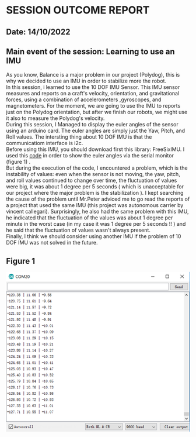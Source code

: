 # SESSION OUTCOME REPORT
## Date: 14/10/2022
## Main event of the session: Learning to use an IMU 

As you know, Balance is a major problem in our project (Polydog), this is why we decided to use an IMU in order to stabilize more the robot.  
 In this session, i learned to use the 10 DOF IMU Sensor. This IMU sensor measures and reports on a craft's velocity, orientation, and gravitational forces, using a combination of accelerometers ,gyroscopes, and magnetometers. For the moment, we are going to use the IMU to reports just on the Polydog orientation, but after we finish our robots, we might use it also to measure the Polydog's velocity.  
  During this session, I Managed to display the euler angles of the sensor using an arduino card. The euler angles are simply just the Yaw, Pitch, and Roll values. The intersting thing about 10 DOF IMU is that the communicatiom interface is i2c.  
   Before using this IMU, you should download first this library: FreeSixIMU. I used this [code](https://wiki.dfrobot.com/10_DOF_Mems_IMU_Sensor_V2.0_SKU__SEN0140) in order to show the euler angles via the serial monitor (figure 1) .  
   But during the execution of the code, I encountered a problem, which is the instability of values: even when the sensor is not moving, the yaw, pitch, and roll values continued to change over time, the fluctuation of values were big, it was about 1 degree per 5 seconds ( which is unacceptable for our project where the major problem is the stabilization ). I kept searching the cause of the problem until Mr.Peter adviced me to go read the reports of a project that used the same IMU (this project was 
autonomous carrier by vincent callegari). Surprisingly, he also had the same problem with this IMU, he indicated that the fluctuation of the values was about 1 degree per minute in the worst case (in my case it  was 1 degree per 5 seconds !! ) and he said that the fluctuation of values wasn't always present.  
Finally, I think we should consider using another IMU if the problem of 10 DOF IMU  was not solved in the future.  

## Figure 1  

![](Euler_angles.png)